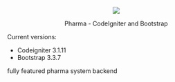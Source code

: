 <p align="center"><img src="https://codeigniter.com/assets/images/ci-logo-big.png"></p>
<p align="center">Pharma - CodeIgniter and Bootstrap</p>
 


Current versions:

* Codeigniter 3.1.11
* Bootstrap 3.3.7

fully featured pharma system backend 
